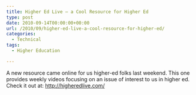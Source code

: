 ```yaml
---
title: Higher Ed Live – a Cool Resource for Higher Ed
type: post
date: 2010-09-14T00:00:00+00:00
url: /2010/09/higher-ed-live-a-cool-resource-for-higher-ed/
categories:
  - Technical
tags:
  - Higher Education

---
```

A new resource came online for us higher-ed folks last weekend. This one provides weekly videos focusing on an issue of interest to us in higher ed. Check it out at: <a href="http://higheredlive.com/" target="_blank" rel="noopener noreferrer">http://higheredlive.com/</a>